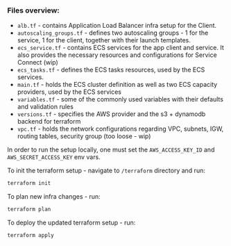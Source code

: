 ### Files overview:
  * `alb.tf` - contains Application Load Balancer infra setup for the Client.
  * `autoscaling_groups.tf` - defines two autoscaling groups - 1 for the service, 1 for the client, together with their launch templates.
  * `ecs_service.tf` - contains ECS services for the app client and service. It also provides the necessary resources and configurations for Service Connect (wip)
  * `ecs_tasks.tf` - defines the ECS tasks resources, used by the ECS services.
  * `main.tf` - holds the ECS cluster definition as well as two ECS capacity providers, used by the ECS services
  * `variables.tf` - some of the commonly used variables with their defaults and validation rules
  * `versions.tf` - specifies the AWS provider and the s3 + dynamodb backend for terraform
  * `vpc.tf` - holds the network configurations regarding VPC, subnets, IGW, routing tables, security group (too loose - wip)

In order to run the setup locally, one must set the `AWS_ACCESS_KEY_ID` and `AWS_SECRET_ACCESS_KEY` env vars.

To init the terraform setup - navigate to `/terraform` directory and run:
```sh
terraform init
```
To plan new infra changes - run:
```sh
terraform plan
```
To deploy the updated terraform setup - run:
```sh
terraform apply
```

